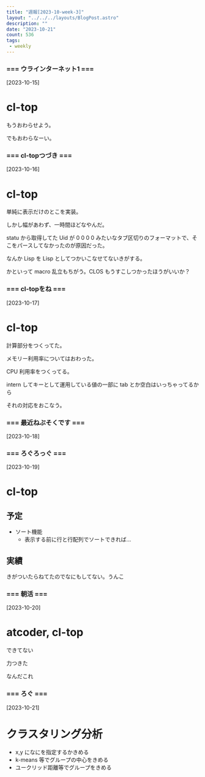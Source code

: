 ```yaml
---
title: "週報[2023-10-week-3]"
layout: "../../../layouts/BlogPost.astro"
description: ""
date: "2023-10-21"
count: 536
tags:
 - weekly
---
```





### === ウラインターネット1 ===

[2023-10-15]

# cl-top

もうおわらせよう。

でもおわらなーい。


### === cl-topつづき ===

[2023-10-16]

# cl-top

単純に表示だけのとこを実装。

しかし幅があわず、一時間ほどなやんだ。

statu から取得してた Uid が 0 0 0 0 みたいなタブ区切りのフォーマットで、そこをパースしてなかったのが原因だった。

なんか Lisp を Lisp としてつかいこなせてないきがする。

かといって macro 乱立もちがう。CLOS もうすこしつかったほうがいいか？


### === cl-topをね ===

[2023-10-17]

# cl-top

計算部分をつくってた。

メモリー利用率についてはおわった。

CPU 利用率をつくってる。

intern してキーとして運用している値の一部に tab とか空白はいっちゃってるから

それの対応をおこなう。


### === 最近ねぶそくです ===

[2023-10-18]


### === ろぐろっぐ ===

[2023-10-19]

# cl-top

## 予定

- ソート機能
  - 表示する前に行と行配列でソートできれば...

## 実績

きがついたらねてたのでなにもしてない。うんこ


### === 朝活 ===

[2023-10-20]

# atcoder, cl-top

できてない

力つきた

なんだこれ


### === ろぐ ===

[2023-10-21]

# クラスタリング分析

- x,y になにを指定するかきめる
- k-means 等でグループの中心をきめる
- ユークリッド距離等でグループをきめる
